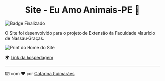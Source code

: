 <h1 align="center">
Site -  Eu Amo Animais-PE 🐾
</h1>

![Badge Finalizado](http://img.shields.io/static/v1?label=STATUS&message=FINALIZADO&color=BLUE&style=for-the-badge)

<p>O Site foi desenvolvido para o projeto de Extensão da Faculdade Maurício de Nassau-Graças. </p>

![Print do Home do Site](https://user-images.githubusercontent.com/110750750/233237627-801ea2f4-f551-476c-8f60-ed69ff9aaf2d.png)

🌍 [Link da hospedagem](http://euamoanimais.netlify.app)


---
⌨️ com ❤️ por [Catarina Guimarães](https://github.com/catarinaguima) 
